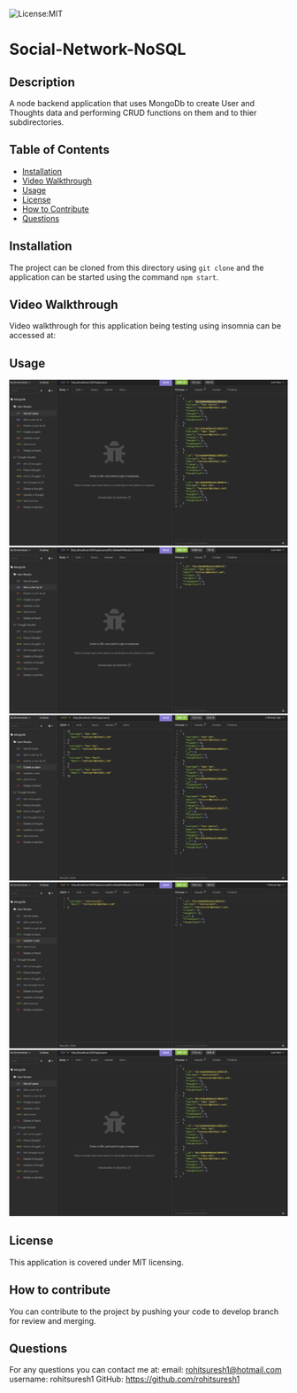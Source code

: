 
![License:MIT](https://img.shields.io/badge/License-MIT-yellow.svg)

# Social-Network-NoSQL
           
## Description
A node backend application that uses MongoDb to create User and Thoughts data and performing CRUD functions on them and to thier subdirectories.
 
## Table of Contents
- [Installation](#inst)
- [Video Walkthrough](#video-walkthrough)
- [Usage](#usage)
- [License](#license)
- [How to Contribute](#contributing)
- [Questions](#questions)
 

<a name="inst"></a>
## Installation
The project can be cloned from this directory using `git clone` and the application can be started using the command `npm start`.

## Video Walkthrough
Video walkthrough for this application being testing using insomnia can be accessed at: 

<a name="usage"></a>
## Usage

![Screenshot](./assets/screenshots/Screen%20Shot%202022-07-11%20at%206.05.43%20PM.png)
![Screenshot](./assets/screenshots/Screen%20Shot%202022-07-11%20at%206.06.07%20PM.png)
![Screenshot](./assets/screenshots/Screen%20Shot%202022-07-11%20at%206.06.31%20PM.png)
![Screenshot](./assets/screenshots/Screen%20Shot%202022-07-11%20at%206.14.38%20PM.png)
![Screenshot](./assets/screenshots/Screen%20Shot%202022-07-11%20at%206.15.06%20PM.png)
    
<a name="license"></a>
## License
This application is covered under MIT licensing.

<a name="contributing"></a>
## How to contribute
You can contribute to the project by pushing your code to develop branch for review and merging.
  

<a name="questions"></a>
## Questions
For any questions you can contact me at:
email: rohitsuresh1@hotmail.com
username: rohitsuresh1 GitHub: https://github.com/rohitsuresh1
  
